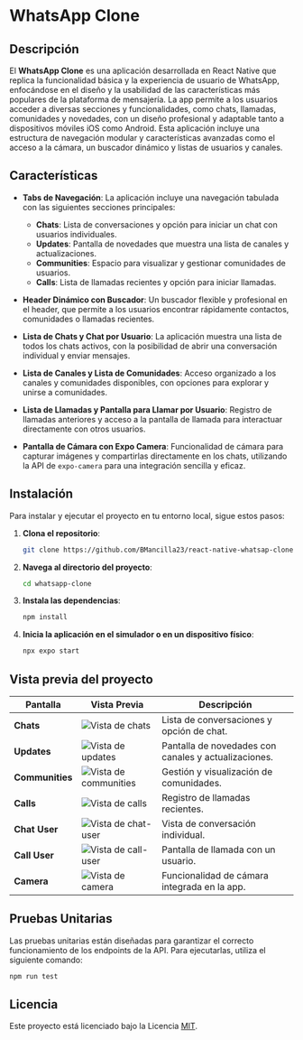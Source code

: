 # WhatsApp Clone

## Descripción

El **WhatsApp Clone** es una aplicación desarrollada en React Native que replica la funcionalidad básica y la experiencia de usuario de WhatsApp, enfocándose en el diseño y la usabilidad de las características más populares de la plataforma de mensajería. La app permite a los usuarios acceder a diversas secciones y funcionalidades, como chats, llamadas, comunidades y novedades, con un diseño profesional y adaptable tanto a dispositivos móviles iOS como Android. Esta aplicación incluye una estructura de navegación modular y características avanzadas como el acceso a la cámara, un buscador dinámico y listas de usuarios y canales.

## Características

- **Tabs de Navegación**: La aplicación incluye una navegación tabulada con las siguientes secciones principales:

  - **Chats**: Lista de conversaciones y opción para iniciar un chat con usuarios individuales.
  - **Updates**: Pantalla de novedades que muestra una lista de canales y actualizaciones.
  - **Communities**: Espacio para visualizar y gestionar comunidades de usuarios.
  - **Calls**: Lista de llamadas recientes y opción para iniciar llamadas.

- **Header Dinámico con Buscador**: Un buscador flexible y profesional en el header, que permite a los usuarios encontrar rápidamente contactos, comunidades o llamadas recientes.

- **Lista de Chats y Chat por Usuario**: La aplicación muestra una lista de todos los chats activos, con la posibilidad de abrir una conversación individual y enviar mensajes.

- **Lista de Canales y Lista de Comunidades**: Acceso organizado a los canales y comunidades disponibles, con opciones para explorar y unirse a comunidades.

- **Lista de Llamadas y Pantalla para Llamar por Usuario**: Registro de llamadas anteriores y acceso a la pantalla de llamada para interactuar directamente con otros usuarios.

- **Pantalla de Cámara con Expo Camera**: Funcionalidad de cámara para capturar imágenes y compartirlas directamente en los chats, utilizando la API de `expo-camera` para una integración sencilla y eficaz.

## Instalación

Para instalar y ejecutar el proyecto en tu entorno local, sigue estos pasos:

1. **Clona el repositorio**:

   ```bash
   git clone https://github.com/BMancilla23/react-native-whatsap-clone.git
   ```

2. **Navega al directorio del proyecto**:

   ```bash
   cd whatsapp-clone
   ```

3. **Instala las dependencias**:

   ```bash
   npm install
   ```

4. **Inicia la aplicación en el simulador o en un dispositivo físico**:

   ```bash
   npx expo start
   ```

## Vista previa del proyecto

| Pantalla        | Vista Previa                                          | Descripción                                          |
| --------------- | ----------------------------------------------------- | ---------------------------------------------------- |
| **Chats**       | ![Vista de chats](/docs/images/chats.png)             | Lista de conversaciones y opción de chat.            |
| **Updates**     | ![Vista de updates](/docs/images/updates.png)         | Pantalla de novedades con canales y actualizaciones. |
| **Communities** | ![Vista de communities](/docs/images/communities.png) | Gestión y visualización de comunidades.              |
| **Calls**       | ![Vista de calls](/docs/images/calls.png)             | Registro de llamadas recientes.                      |
| **Chat User**   | ![Vista de chat-user](/docs/images/chat-user.png)     | Vista de conversación individual.                    |
| **Call User**   | ![Vista de call-user](/docs/images/call-user.png)     | Pantalla de llamada con un usuario.                  |
| **Camera**      | ![Vista de camera](/docs/images/camera.png)           | Funcionalidad de cámara integrada en la app.         |

## Pruebas Unitarias

Las pruebas unitarias están diseñadas para garantizar el correcto funcionamiento de los endpoints de la API. Para ejecutarlas, utiliza el siguiente comando:

```bash
npm run test
```

## Licencia

Este proyecto está licenciado bajo la Licencia [MIT](URL_DE_LICENCIA).
